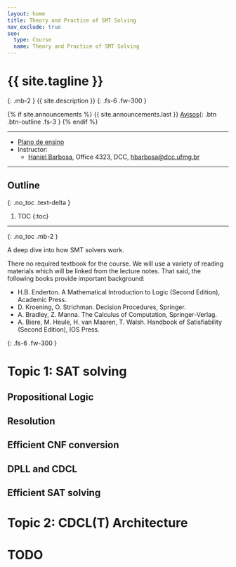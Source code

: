 ```yaml
---
layout: home
title: Theory and Practice of SMT Solving
nav_exclude: true
seo:
  type: Course
  name: Theory and Practice of SMT Solving
---
```


# {{ site.tagline }}
{: .mb-2 }
{{ site.description }}
{: .fs-6 .fw-300 }

{% if site.announcements %}
{{ site.announcements.last }}
[Avisos](announcements.md){: .btn .btn-outline .fs-3 }
{% endif %}

---

- [Plano de ensino](plan.pdf)
- Instructor:
  - [Haniel Barbosa](https://homepages.dcc.ufmg.br/~hbarbosa/), Office 4323, DCC, hbarbosa@dcc.ufmg.br

---

## Outline
{: .no_toc .text-delta }

1. TOC
{:toc}

---

{: .no_toc .mb-2 }

A deep dive into how SMT solvers work.

There no required textbook for the course. We will use a variety of reading
materials which will be linked from the lecture notes. That said, the following
books provide important background:

- H.B. Enderton. A Mathematical Introduction to Logic (Second Edition), Academic Press.
- D. Kroening, O. Strichman. Decision Procedures, Springer.
- A. Bradley, Z. Manna. The Calculus of Computation, Springer-Verlag.
- A. Biere, M. Heule, H. van Maaren, T. Walsh.  Handbook of Satisfiability (Second Edition), IOS Press.

{: .fs-6 .fw-300 }

# Topic 1: SAT solving

## Propositional Logic
## Resolution
## Efficient CNF conversion
## DPLL and CDCL
## Efficient SAT solving

# Topic 2: CDCL(T) Architecture

# TODO
